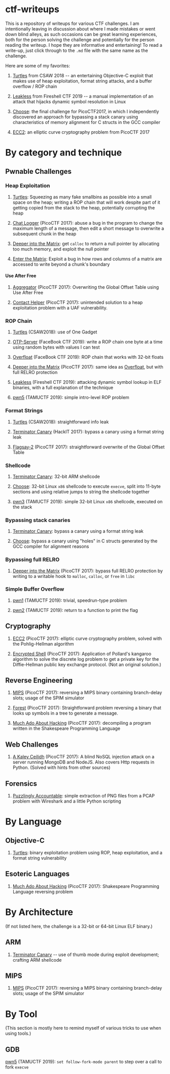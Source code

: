# ctf-writeups

This is a repository of writeups for various CTF challenges. I am intentionally leaving in discussion about where I made mistakes or went down blind alleys, as such occasions can be great learning experiences, both for the person solving the challenge and potentially for the person reading the writeup. I hope they are informative and entertaining! To read a write-up, just click through to the `.md` file with the same name as the challenge.

Here are some of my favorites:

1. [Turtles](./CSAW2018/turtles/turtles.md) from CSAW 2018 -- an entertaining Objective-C exploit that makes use of heap exploitation, format string attacks, and a buffer overflow / ROP chain

2. [Leakless](./FireshellCTF2019/leakless/leakless.md) from Fireshell CTF 2019 -- a manual implementation of an attack that hijacks dynamic symbol resolution in Linux

3. [Choose](./PicoCTF2017/final/Final.md): the final challenge for PicoCTF2017, in which I independently discovered an approach for bypassing a stack canary using characteristics of memory alignment for C structs in the GCC compiler

4. [ECC2](./PicoCTF2017/ECC2/ECC2.md): an elliptic curve cryptography problem from PicoCTF 2017

# By category and technique

## Pwnable Challenges

### Heap Exploitation

1. [Turtles](./CSAW2018/README.md): Squeezing as many fake smallbins as possible into a small space on the heap; writing a ROP chain that will work despite part of it getting copied from the stack to the heap, potentially corrupting the heap

2. [Chat Logger](./PicoCTF2017/chat-logger/README.md) (PicoCTF 2017): abuse a bug in the program to change the maximum length of a message, then edit a short message to overwrite a subsequent chunk in the heap

3. [Deeper into the Matrix](./PicoCTF2017/matrix-deeper/README.md): get `calloc` to return a null pointer by allocating too much memory, and exploit the null pointer

4. [Enter the Matrix](./PicoCTF2017/matrix/README.md): Exploit a bug in how rows and columns of a matrix are accessed to write beyond a chunk's boundary

#### Use After Free

1. [Aggregator](./PicoCTF2017/Aggregator/README.md) (PicoCTF 2017): Overwriting the Global Offset Table using Use After Free

2. [Contact Helper](./PicoCTF2017/contact-helper/README.md) (PicoCTF 2017): unintended solution to a heap exploitation problem with a UAF vulnerability.

### ROP Chain

1. [Turtles](./CSAW2018/README.md) (CSAW2018): use of One Gadget

2. [OTP-Server](./FacebookCTF2019/README.md) (FaceBook CTF 2019): write a ROP chain one byte at a time using random bytes with values I can test

3. [Overfloat](./FacebookCTF2019/README.md) (FaceBook CTF 2019): ROP chain that works with 32-bit floats

4. [Deeper into the Matrix](./PicoCTF2017/matrix-deeper/README.md) (PicoCTF 2017): same idea as [Overfloat](./FacebookCTF2019/README.md), but with full RELRO protection

4. [Leakless](./FireshellCTF2019/README.md) (Fireshell CTF 2019): attacking dynamic symbol lookup in ELF binaries, with a full explanation of the technique

5. [pwn5](./TAMUCTF2019/pwn5/README.md) (TAMUCTF 2019): simple intro-level ROP problem


### Format Strings

1. [Turtles](./CSAW2018/README.md) (CSAW2018): straightforward info leak

2. [Terminator Canary](./HackIT2017_pwn200/README.md) (HackIT 2017): bypass a canary using a format string leak

3. [Flagsay-2](./PicoCTF2017/flagsay-2/README.md) (PicoCTF 2017): straightforward overwrite of the Global Offset Table

### Shellcode

1. [Terminator Canary](./HackIT2017_pwn200/README.md): 32-bit ARM shellcode

2. [Choose](./PicoCTF2017/final/README.md): 32-bit Linux `x86` shellcode to execute `execve`, split into 11-byte sections and using relative jumps to string the shellcode together

3. [pwn3](./TAMUCTF2019/pwn3/README.md) (TAMUCTF 2019): simple 32-bit Linux `x86` shellcode, executed on the stack

### Bypassing stack canaries

1. [Terminator Canary](./HackIT2017_pwn200/README.md): bypass a canary using a format string leak

2. [Choose](./PicoCTF2017/final/README.md): bypass a canary using "holes" in C structs generated by the GCC compiler for alignment reasons

### Bypassing full RELRO

1. [Deeper into the Matrix](./PicoCTF2017/matrix-deeper/README.md) (PicoCTF 2017): bypass full RELRO protection by writing to a writable hook to `malloc`, `calloc`, or `free` in `libc`

### Simple Buffer Overflow

1. [pwn1](./TAMUCTF2019/pwn1/README.md) (TAMUCTF 2019): trivial, speedrun-type problem

2. [pwn2](./TAMUCTF2019/pwn2/README.md) (TAMUCTF 2019): return to a function to print the flag




## Cryptography

1. [ECC2](./PicoCTF2017/ECC2/README.md) (PicoCTF 2017): elliptic curve cryptography problem, solved with the Pohlig-Hellman algorithm

2. [Encrypted Shell](./PicoCTF2017/encrypted-shell/README.md) (PicoCTF 2017): Application of Pollard's kangaroo algorithm to solve the discrete log problem to get a private key for the Diffie-Hellman public key exchange protocol. (Not an original solution.)

## Reverse Engineering

1. [MIPS](./PicoCTF2017/MIPS/README.md) (PicoCTF 2017): reversing a MIPS binary containing branch-delay slots; usage of the SPIM simulator

2. [Forest](./PicoCTF2017/forest/README.md) (PicoCTF 2017): Straightforward problem reversing a binary that looks up symbols in a tree to generate a message.

3. [Much Ado About Hacking](./PicoCTF2017/much-ado/README.md) (PicoCTF 2017): decompiling a program written in the Shakespeare Programming Language

## Web Challenges

1. [A Kaley Ceilidh](./PicoCTF2017/kaley-ceilidh/README.md) (PicoCTF 2017): A blind NoSQL injection attack on a server running MongoDB and NodeJS. Also covers Http requests in Python. (Solved with hints from other sources)

## Forensics

1. [Puzzlingly Accountable](./PicoCTF2017/puzzlingly-accountable/README.md): simple extraction of PNG files from a PCAP problem with Wireshark and a little Python scripting

# By Language

## Objective-C

1. [Turtles](./CSAW2018/README.md): binary exploitation problem using ROP, heap exploitation, and a format string vulnerability

## Esoteric Languages

1. [Much Ado About Hacking](./PicoCTF2017/much-ado/README.md) (PicoCTF 2017): Shakespeare Programming Language reversing problem

# By Architecture

(If not listed here, the challenge is a 32-bit or 64-bit Linux ELF binary.)

## ARM

1. [Terminator Canary](./HackIT2017_pwn200/README.md) -- use of thumb mode during exploit development; crafting ARM shellcode

## MIPS

1. [MIPS](./PicoCTF2017/MIPS/README.md) (PicoCTF 2017): reversing a MIPS binary containing branch-delay slots; usage of the SPIM simulator

# By Tool

(This section is mostly here to remind myself of various tricks to use when using tools.)

## GDB

[pwn5](./TAMUCTF2019/pwn5/README.md) (TAMUCTF 2019): `set follow-fork-mode parent` to step over a call to fork `execve`
